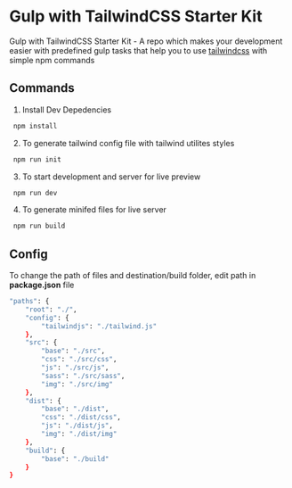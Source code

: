 # Gulp with TailwindCSS Starter Kit

Gulp with TailwindCSS Starter Kit - A repo which makes your development easier with predefined gulp tasks that help you to use [tailwindcss](https://github.com/tailwindcss/tailwindcss) with simple npm commands 

## Commands

1. Install Dev Depedencies
```sh
 npm install
```
2. To generate tailwind config file with tailwind utilites styles
```sh
 npm run init
```
3. To start development and server for live preview
```sh
 npm run dev
```
4. To generate minifed files for live server
```sh
 npm run build 
```

## Config
To change the path of files and destination/build folder, edit path in **package.json** file
```sh
"paths": {
    "root": "./",
    "config": {
        "tailwindjs": "./tailwind.js"
    },
    "src": {
        "base": "./src",
        "css": "./src/css",
        "js": "./src/js",
        "sass": "./src/sass",
        "img": "./src/img"
    },
    "dist": {
        "base": "./dist",
        "css": "./dist/css",
        "js": "./dist/js",
        "img": "./dist/img"
    },
    "build": {
        "base": "./build"
    }
}
```

